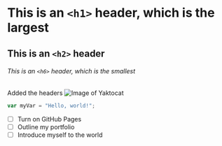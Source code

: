 # This is an `<h1>` header, which is the largest

## This is an `<h2>` header

###### This is an `<h6>` header, which is the smallest

Added the headers 
![Image of Yaktocat](https://octodex.github.com/images/yaktocat.png)

``` javascript
var myVar = "Hello, world!";
```
- [ ] Turn on GitHub Pages
- [ ] Outline my portfolio
- [ ] Introduce myself to the world
